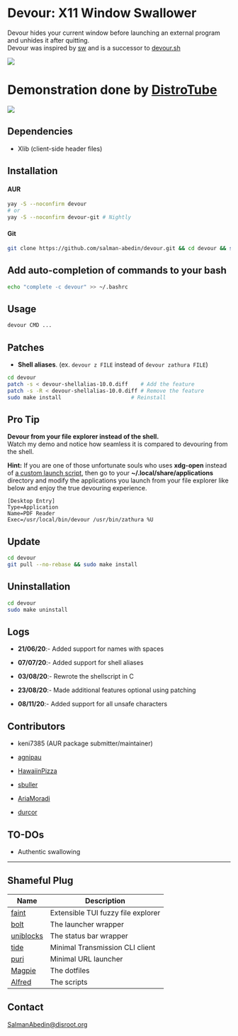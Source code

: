 # Devour: X11 Window Swallower

Devour hides your current window before launching an external program and unhides it after quitting.  
Devour was inspired by
[sw](https://github.com/ronniedroid/.dotfiles/blob/master/Scripts/sw)
and is a successor to
[devour.sh](https://github.com/salman-abedin/devour.sh)

![](https://gitlab.com/salman-abedin/assets/-/raw/master/devour-demo.gif)

# Demonstration done by [DistroTube](https://www.youtube.com/channel/UCVls1GmFKf6WlTraIb_IaJg)

[![](https://gitlab.com/salman-abedin/assets/-/raw/master/devour-dt.png)](https://www.youtube.com/watch?v=mBNLzHcUtTo&t=5m22s)

## Dependencies

-  Xlib (client-side header files)

## Installation

#### AUR

```sh
yay -S --noconfirm devour
# or
yay -S --noconfirm devour-git # Nightly
```

#### Git

```sh
git clone https://github.com/salman-abedin/devour.git && cd devour && sudo make install
```
## Add auto-completion of commands to your bash

```sh
echo "complete -c devour" >> ~/.bashrc
```

## Usage

```sh
devour CMD ...
```

## Patches

-  **Shell aliases**. (ex. `devour z FILE` instead of `devour zathura FILE`)

```sh
cd devour
patch -s < devour-shellalias-10.0.diff    # Add the feature
patch -s -R < devour-shellalias-10.0.diff # Remove the feature
sudo make install                      # Reinstall
```

## Pro Tip

**Devour from your file explorer instead of the shell.**  
Watch my demo and notice how seamless it is compared to devouring from the shell.

**Hint:** If you are one of those unfortunate souls who uses **xdg-open** instead of
[a custom launch script](https://gist.github.com/salman-abedin/6f52c52e465d89d489f9ea8d891c7332),
then go to your **~/.local/share/applications** directory and modify the applications you launch from your file explorer like below and enjoy the true devouring experience.

```
[Desktop Entry]
Type=Application
Name=PDF Reader
Exec=/usr/local/bin/devour /usr/bin/zathura %U
```

## Update

```sh
cd devour
git pull --no-rebase && sudo make install
```

## Uninstallation

```sh
cd devour
sudo make uninstall
```

## Logs

-  **21/06/20**:- Added support for names with spaces

-  **07/07/20**:- Added support for shell aliases

-  **03/08/20**:- Rewrote the shellscript in C

-  **23/08/20**:- Made additional features optional using patching

-  **08/11/20**:- Added support for all unsafe characters

## Contributors

-  keni7385 (AUR package submitter/maintainer)

-  [agnipau](https://github.com/agnipau)

-  [HawaiinPizza](https://github.com/HawaiinPizza)

-  [sbuller](https://github.com/sbuller)

-  [AriaMoradi](https://github.com/AriaMoradi)

-  [durcor](https://github.com/durcor)

## TO-DOs

-  Authentic swallowing

---

## Shameful Plug

| Name                                                    | Description                        |
| ------------------------------------------------------- | ---------------------------------- |
| [faint](https://github.com/salman-abedin/faint)         | Extensible TUI fuzzy file explorer |
| [bolt](https://github.com/salman-abedin/bolt)           | The launcher wrapper               |
| [uniblocks](https://github.com/salman-abedin/uniblocks) | The status bar wrapper             |
| [tide](https://github.com/salman-abedin/tide)           | Minimal Transmission CLI client    |
| [puri](https://github.com/salman-abedin/puri)           | Minimal URL launcher               |
| [Magpie](https://github.com/salman-abedin/magpie)       | The dotfiles                       |
| [Alfred](https://github.com/salman-abedin/alfred)       | The scripts                        |

## Contact

SalmanAbedin@disroot.org
